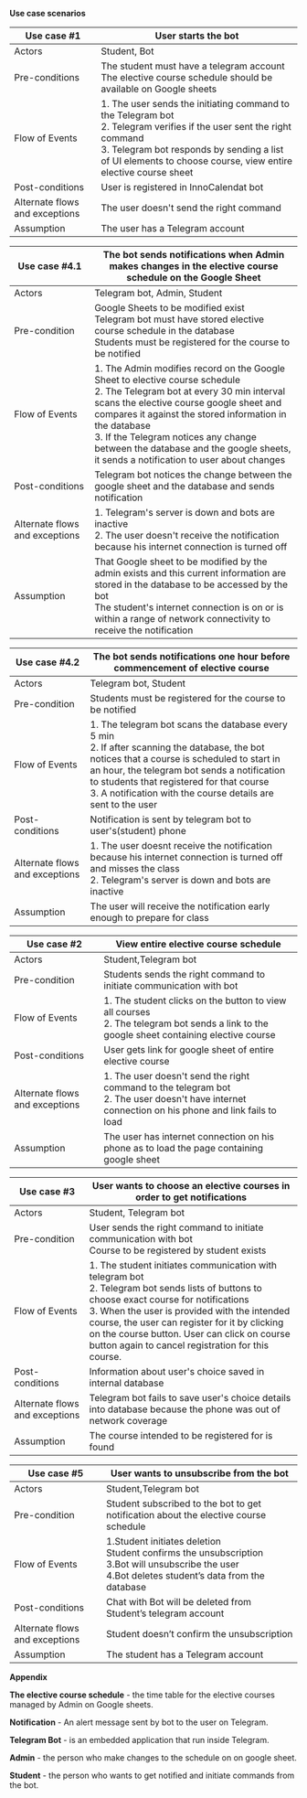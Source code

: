 **Use case scenarios**

| Use case #1 | User starts the bot |
| --- | --- |
| Actors | Student, Bot |
| Pre-conditions | The student must have a telegram account </br> The elective course schedule should be available on Google sheets |
| Flow of Events | 1. The user sends the initiating command to the Telegram bot </br> 2. Telegram verifies if the user sent the right command </br> 3. Telegram bot responds by sending a list of UI elements to choose course, view entire elective course sheet
| Post-conditions | User is registered in InnoCalendat bot |
| Alternate flows and exceptions | The user doesn&#39;t send the right command |
| Assumption | The user has a Telegram account |

| Use case #4.1 | The bot sends notifications when Admin makes changes in the elective course schedule on the Google Sheet |
| --- | --- |
| Actors | Telegram bot, Admin, Student |
| Pre-condition | Google Sheets to be modified exist </br> Telegram bot must have stored elective course schedule in the database </br> Students must be registered for the course to be notified |
| Flow of Events | 1. The Admin modifies record on the Google Sheet to elective course schedule </br> 2. The Telegram bot at every 30 min interval scans the elective course google sheet and compares it against the stored information in the database </br> 3. If the Telegram notices any change between the database and the google sheets, it sends a notification to user about changes |
| Post-conditions | Telegram bot notices the change between the google sheet and the database and sends notification |
| Alternate flows and exceptions | 1. Telegram&#39;s server is down and bots are inactive </br> 2. The user doesn&#39;t receive the notification because his internet connection is turned off|
| Assumption | That Google sheet to be modified by the admin exists and this current information are stored in the database to be accessed by the bot </br> The student&#39;s internet connection is on or is within a range of network connectivity to receive the notification


| Use case #4.2 | The bot sends notifications one hour before commencement of elective course |
| --- | --- |
| Actors | Telegram bot, Student |
| Pre-condition | Students must be registered for the course to be notified |
| Flow of Events | 1. The telegram bot scans the database every 5 min </br> 2. If after scanning the database, the bot notices that a course is scheduled to start in an hour, the telegram bot sends a notification to students that registered for that course </br> 3. A notification with the course details are sent to the user |
| Post-conditions | Notification is sent by telegram bot to user&#39;s(student) phone |
| Alternate flows and exceptions | 1. The user doesnt receive the notification because his internet connection is turned off and misses the class </br> 2. Telegram&#39;s server is down and bots are inactive  |
| Assumption | The user will receive the notification early enough to prepare for class |


| Use case #2 | View entire elective course schedule |
| --- | --- |
| Actors | Student,Telegram bot |
| Pre-condition | Students sends the right command to initiate communication with bot |
| Flow of Events | 1. The student clicks on the button to view all courses </br> 2. The telegram bot sends a link to the google sheet containing elective course  |
| Post-conditions | User gets link for google sheet of entire elective course |
| Alternate flows and exceptions | 1. The user doesn&#39;t send the right command to the telegram bot </br> 2. The user doesn&#39;t have internet connection on his phone and link fails to load  |
| Assumption | The user has internet connection on his phone as to load the page containing google sheet |

| Use case #3 | User  wants to choose an elective courses in order to get notifications |
| --- | --- |
| Actors | Student, Telegram bot |
| Pre-condition | User sends the right command to initiate communication with bot <br> Course to be registered by student exists |
| Flow of Events | 1. The student initiates communication with telegram bot </br> 2. Telegram bot sends lists of buttons to choose exact course for notifications </br> 3. When the user is provided with the intended course, the user can register for it by clicking on the course button. User can click on course button again to cancel registration for this course. </br> |
| Post-conditions | Information about user's choice saved in internal database |
| Alternate flows and exceptions | Telegram bot fails to save user's choice details into database because the phone was out of network coverage  |
| Assumption | The course intended to be registered for is found |


| Use case #5 | User  wants to unsubscribe from the bot |
| --- | --- |
| Actors | Student,Telegram bot |
| Pre-condition | Student subscribed to the bot to get notification about the elective course schedule |
| Flow of Events | 1.Student initiates deletion </br> Student confirms the unsubscription </br> 3.Bot will unsubscribe the user </br> 4.Bot deletes student’s data from the database </br> |
| Post-conditions | Chat with Bot will be deleted from Student’s telegram account |
| Alternate flows and exceptions | Student doesn’t confirm the unsubscription |
| Assumption | The student has a Telegram account |



**Appendix**

**The elective course schedule** - the time table for the elective courses managed by Admin on Google sheets.

**Notification** - An alert message sent by bot to the user on Telegram.

**Telegram Bot** - is an embedded application that run inside Telegram.

**Admin** -  the person who make changes to the schedule on on google sheet.

**Student** - the person who wants to get notified and initiate commands from the bot.
